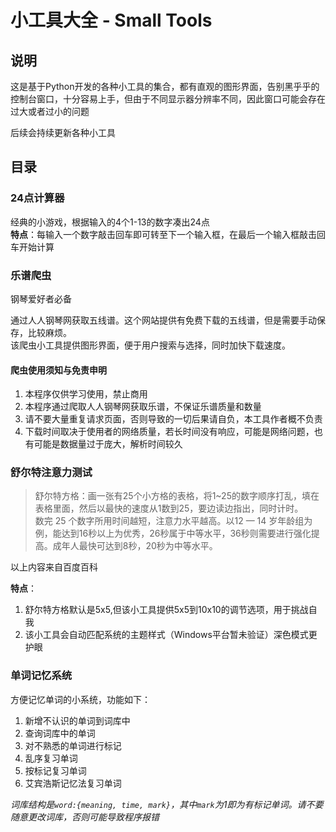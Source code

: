 # 小工具大全 - Small Tools

## 说明

这是基于Python开发的各种小工具的集合，都有直观的图形界面，告别黑乎乎的控制台窗口，十分容易上手，但由于不同显示器分辨率不同，因此窗口可能会存在过大或者过小的问题

后续会持续更新各种小工具

## 目录

### 24点计算器

经典的小游戏，根据输入的4个1-13的数字凑出24点  
**特点**：每输入一个数字敲击回车即可转至下一个输入框，在最后一个输入框敲击回车开始计算

### 乐谱爬虫

钢琴爱好者必备

通过人人钢琴网获取五线谱。这个网站提供有免费下载的五线谱，但是需要手动保存，比较麻烦。  
该爬虫小工具提供图形界面，便于用户搜索与选择，同时加快下载速度。

#### 爬虫使用须知与免责申明

1. 本程序仅供学习使用，禁止商用
2. 本程序通过爬取人人钢琴网获取乐谱，不保证乐谱质量和数量
3. 请不要大量重复请求页面，否则导致的一切后果请自负，本工具作者概不负责
4. 下载时间取决于使用者的网络质量，若长时间没有响应，可能是网络问题，也有可能是数据量过于庞大，解析时间较久

### 舒尔特注意力测试

>舒尔特方格：画一张有25个小方格的表格，将1~25的数字顺序打乱，填在表格里面，然后以最快的速度从1数到25，要边读边指出，同时计时。  
数完 25 个数字所用时间越短，注意力水平越高。以12 — 14 岁年龄组为例，能达到16秒以上为优秀，26秒属于中等水平，36秒则需要进行强化提高。成年人最快可达到8秒，20秒为中等水平。

以上内容来自百度百科

**特点**：
1. 舒尔特方格默认是5x5,但该小工具提供5x5到10x10的调节选项，用于挑战自我
2. 该小工具会自动匹配系统的主题样式（Windows平台暂未验证）深色模式更护眼

### 单词记忆系统

方便记忆单词的小系统，功能如下：

1. 新增不认识的单词到词库中
2. 查询词库中的单词
3. 对不熟悉的单词进行标记
4. 乱序复习单词
5. 按标记复习单词
6. 艾宾浩斯记忆法复习单词

*词库结构是`word:{meaning, time, mark}`，其中`mark`为1即为有标记单词。请不要随意更改词库，否则可能导致程序报错*